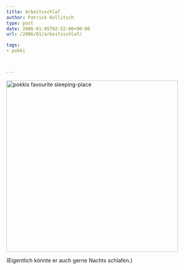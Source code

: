 ```yaml
---
title: Arbeitsschlaf
author: Patrick Kollitsch
type: post
date: 2006-01-05T02:52:00+00:00
url: /2006/01/arbeitsschlaf/

tags:
- pokki



---
```

[<img width="455" src="//static.flickr.com/39/82442903_dff2581f52.jpg" alt="pokkis favourite sleeping-place" />][1]

(Eigentlich k&ouml;nnte er auch gerne Nachts schlafen.)

 [1]: http://www.flickr.com/photos/schreibblogade/82442903/ "pokkis favourite sleeping-place"
